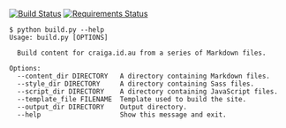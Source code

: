 [![Build Status](https://travis-ci.org/craiga/craiga.id.au.svg?branch=master)](https://travis-ci.org/craiga/craiga.id.au) [![Requirements Status](https://requires.io/github/craiga/craiga.id.au/requirements.svg?branch=master)](https://requires.io/github/craiga/craiga.id.au/requirements/?branch=master)

    $ python build.py --help
    Usage: build.py [OPTIONS]

      Build content for craiga.id.au from a series of Markdown files.

    Options:
      --content_dir DIRECTORY   A directory containing Markdown files.
      --style_dir DIRECTORY     A directory containing Sass files.
      --script_dir DIRECTORY    A directory containing JavaScript files.
      --template_file FILENAME  Template used to build the site.
      --output_dir DIRECTORY    Output directory.
      --help                    Show this message and exit.
